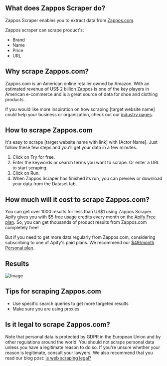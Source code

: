 ## What does Zappos Scraper do?

Zappos Scraper enables you to extract data from [Zappos.com](https://www.zappos.com/).

Zappos scraper can scrape product's:

- Brand
- Name
- Price
- URL

## Why scrape Zappos.com?

Zappos.com is an American online retailer owned by Amazon. With an estimated revenue of US$ 2 billion Zappos is one of the key players in American e-commerce and is a great source of data for shoe and clothing products.

If you would like more inspiration on how scraping [target website name] could help your business or organization, check out our [industry pages](https://apify.com/industries).

## How to scrape Zappos.com

It's easy to scrape [target website name with link] with [Actor Name]. Just follow these few steps and you'll get your data in a few minutes.

1. Click on Try for free.
2. Enter the keywords or search terms you want to scrape. Or enter a URL to start scraping.
3. Click on Run.
4. When Zappos Scraper has finished its run, you can preview or download your data from the Dataset tab.

## How much will it cost to scrape Zappos.com?

You can get over 1000 results for less than US$1 using Zappos Scraper. Apify gives you with $5 free usage credits every month on the [Apify Free plan](https://apify.com/pricing). So, you can get thousands of product results from Zappos.com completely free!

But if you need to get more data regularly from Zappos.com, considering subscribing to one of Apify's paid plans. We recommend our [$49/month Personal plan](https://apify.com/pricing).

## Results

![Image](https://i.postimg.cc/rynPjSYy/image.png)

## Tips for scraping Zappos.com

- Use specific search queries to get more targeted results
- Make sure you are using proxies

## Is it legal to scrape Zappos.com?

Note that personal data is protected by GDPR in the European Union and by other regulations around the world. You should not scrape personal data unless you have a legitimate reason to do so. If you're unsure whether your reason is legitimate, consult your lawyers. We also recommend that you read our blog post: [is web scraping legal?](https://blog.apify.com/is-web-scraping-legal/)
